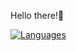 Hello there!👋

[![Languages](https://github-readme-stats.vercel.app/api/top-langs/?username=cayanxk)](https://github.com/anuraghazra/github-readme-stats)
